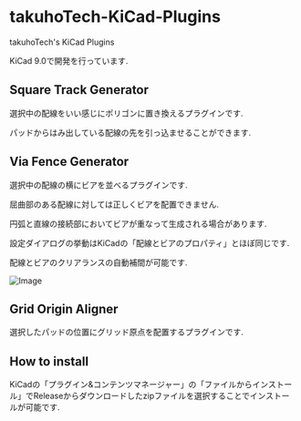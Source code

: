 # takuhoTech-KiCad-Plugins
takuhoTech's KiCad Plugins

KiCad 9.0で開発を行っています.

## Square Track Generator

選択中の配線をいい感じにポリゴンに置き換えるプラグインです.

パッドからはみ出している配線の先を引っ込ませることができます.

## Via Fence Generator

選択中の配線の横にビアを並べるプラグインです.

屈曲部のある配線に対しては正しくビアを配置できません.

円弧と直線の接続部においてビアが重なって生成される場合があります.

設定ダイアログの挙動はKiCadの「配線とビアのプロパティ」とほぼ同じです.

配線とビアのクリアランスの自動補間が可能です.

![Image](https://github.com/user-attachments/assets/13164859-8306-42ad-b2c1-e3e4a141d07d)

## Grid Origin Aligner

選択したパッドの位置にグリッド原点を配置するプラグインです.

## How to install

KiCadの「プラグイン&コンテンツマネージャー」の「ファイルからインストール」でReleaseからダウンロードしたzipファイルを選択することでインストールが可能です.
